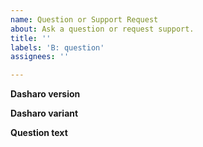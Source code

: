 ```yaml
---
name: Question or Support Request
about: Ask a question or request support.
title: ''
labels: 'B: question'
assignees: ''

---
```



**Dasharo version**
<!--(The version of Dasharo you're using (e.g., `v0.2.0`))-->


**Dasharo variant**
<!--(The variant of Dasharo you're using (e.g., `Workstation`))-->


**Question text**
<!--(Question text)-->


